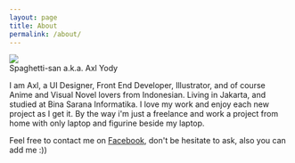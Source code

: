 ```yaml
---
layout: page
title: About
permalink: /about/
---
```


<img src="https://avatars2.githubusercontent.com/u/8794792?v=3&s=180">

<br>
Spaghetti-san a.k.a. Axl Yody


I am Axl, a UI Designer, Front End Developer, Illustrator, and of course Anime and Visual Novel lovers from Indonesian.
Living in Jakarta, and studied at Bina Sarana Informatika.
I love my work and enjoy each new project as I get it.
By the way i'm just a freelance and work a project from home with only laptop and figurine beside my laptop.



Feel free to contact me on [Facebook](https://www.facebook.com/profile.php?id=100007594726461), don't be hesitate to ask, also you can add me :))


